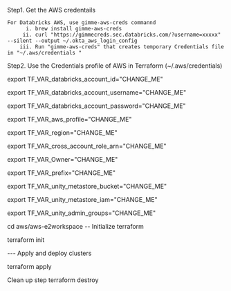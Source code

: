 Step1. Get the AWS credentails
    
    For Databricks AWS, use gimme-aws-creds commannd
          i. brew install gimme-aws-creds
         ii. curl "https://gimmecreds.sec.databricks.com/?username=xxxxx" --silent --output ~/.okta_aws_login_config 
        iii. Run "gimme-aws-creds" that creates temporary Credentials file in "~/.aws/credentials "
        
Step2. Use the Credentials profile of AWS in Terraform  (~/.aws/credentials)  




export TF_VAR_databricks_account_id="CHANGE_ME"

export TF_VAR_databricks_account_username="CHANGE_ME"

export TF_VAR_databricks_account_password="CHANGE_ME"

export TF_VAR_aws_profile="CHANGE_ME"

export TF_VAR_region="CHANGE_ME"

export TF_VAR_cross_account_role_arn="CHANGE_ME"

export TF_VAR_Owner="CHANGE_ME"

export TF_VAR_prefix="CHANGE_ME"

export TF_VAR_unity_metastore_bucket="CHANGE_ME"

export TF_VAR_unity_metastore_iam="CHANGE_ME"

export TF_VAR_unity_admin_groups="CHANGE_ME"

cd aws/aws-e2workspace
 -- Initialize terraform

terraform init

--- Apply and deploy clusters

terraform apply

Clean up step
terraform destroy
